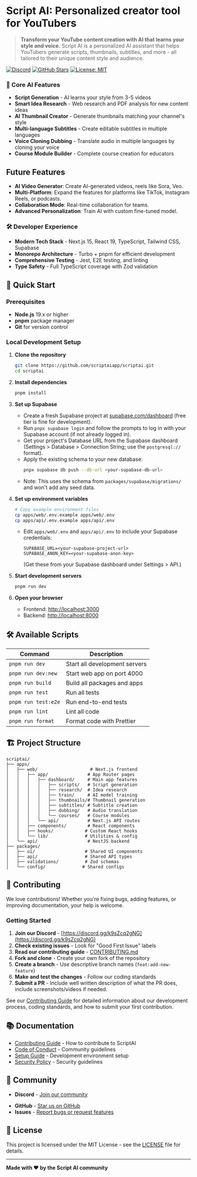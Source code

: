 # Script AI: Personalized creator tool for YouTubers

> **Transform your YouTube content creation with AI that learns your style and voice.** Script AI is a personalized AI assistant that helps YouTubers generate scripts, thumbnails, subtitles, and more - all tailored to their unique content style and audience.

[![Discord](https://img.shields.io/badge/Discord-Join%20Community-7289DA?style=for-the-badge&logo=discord)](https://discord.com/invite/k9sZcq2gNG)
[![GitHub Stars](https://img.shields.io/github/stars/scriptaiapp/scriptai?style=for-the-badge)](https://github.com/scriptaiapp/scriptai/stargazers)
[![License: MIT](https://img.shields.io/badge/License-MIT-yellow.svg?style=for-the-badge)](https://opensource.org/licenses/MIT)

### 🎯 Core AI Features
- **Script Generation** - AI learns your style from 3-5 videos
- **Smart Idea Research** - Web research and PDF analysis for new content ideas
- **AI Thumbnail Creator** - Generate thumbnails matching your channel's style
- **Multi-language Subtitles** - Create editable subtitles in multiple languages
- **Voice Cloning Dubbing** - Translate audio in multiple languages by cloning your voice
- **Course Module Builder** - Complete course creation for educators

## Future Features

- **AI Video Generator**: Create AI-generated videos, reels like Sora, Veo.
- **Multi-Platform**: Expand the features for platforms like TikTok, Instagram Reels, or podcasts.
- **Collaboration Mode**: Real-time collaboration for teams.
- **Advanced Personalization**: Train AI with custom fine-tuned model.

### 🛠️ Developer Experience
- **Modern Tech Stack** - Next.js 15, React 19, TypeScript, Tailwind CSS, Supabase
- **Monorepo Architecture** - Turbo + pnpm for efficient development
- **Comprehensive Testing** - Jest, E2E testing, and linting
- **Type Safety** - Full TypeScript coverage with Zod validation

## 🚀 Quick Start

### Prerequisites
- **Node.js** 19.x or higher
- **pnpm** package manager
- **Git** for version control

### Local Development Setup

1. **Clone the repository**
   ```bash
   git clone https://github.com/scriptaiapp/scriptai.git
   cd scriptai
   ```

2. **Install dependencies**
   ```bash
   pnpm install
   ```

3. **Set up Supabase**
   - Create a fresh Supabase project at [supabase.com/dashboard](https://supabase.com/dashboard) (free tier is fine for development).
   - Run `pnpx supabase login` and follow the prompts to log in with your Supabase account (if not already logged in).
   - Get your project's Database URL from the Supabase dashboard (Settings > Database > Connection String; use the `postgresql://` format).
   - Apply the existing schema to your new database:
     ```bash
     pnpx supabase db push --db-url <your-supabase-db-url>
     ```
   - Note: This uses the schema from `packages/supabase/migrations/` and won't add any seed data.

4. **Set up environment variables**
   ```bash
   # Copy example environment files
   cp apps/web/.env.example apps/web/.env
   cp apps/api/.env.example apps/api/.env
   ```
   - Edit `apps/web/.env` and `apps/api/.env` to include your Supabase credentials:
     ```
     SUPABASE_URL=<your-supabase-project-url>
     SUPABASE_ANON_KEY=<your-supabase-anon-key>
     ```
     (Get these from your Supabase dashboard under Settings > API.)

5. **Start development servers**
   ```bash
   pnpm run dev
   ```

6. **Open your browser**
   - Frontend: [http://localhost:3000](http://localhost:3000)
   - Backend: [http://localhost:8000](http://localhost:8000)

## 🛠️ Available Scripts

| Command | Description |
|---------|-------------|
| `pnpm run dev` | Start all development servers |
| `pnpm run dev:new` | Start web app on port 4000 |
| `pnpm run build` | Build all packages and apps |
| `pnpm run test` | Run all tests |
| `pnpm run test:e2e` | Run end-to-end tests |
| `pnpm run lint` | Lint all code |
| `pnpm run format` | Format code with Prettier |

## 🏗️ Project Structure

```
scriptai/
├── apps/
│   ├── web/                    # Next.js frontend
│   │   ├── app/               # App Router pages
│   │   │   ├── dashboard/     # Main app features
│   │   │   │   ├── scripts/   # Script generation
│   │   │   │   ├── research/  # Idea research
│   │   │   │   ├── train/     # AI model training
│   │   │   │   ├── thumbnails/# Thumbnail generation
│   │   │   │   ├── subtitles/ # Subtitle creation
│   │   │   │   ├── dubbing/   # Audio translation
│   │   │   │   └── courses/   # Course modules
│   │   │   └── api/           # Next.js API routes
│   │   ├── components/        # React components
│   │   ├── hooks/            # Custom React hooks
│   │   └── lib/              # Utilities & config
│   └── api/                   # NestJS backend
├── packages/
│   ├── ui/                   # Shared UI components
│   ├── api/                  # Shared API types
│   ├── validations/          # Zod schemas
│   └── config/              # Shared configs
```

## 🤝 Contributing

We love contributions! Whether you're fixing bugs, adding features, or improving documentation, your help is welcome.

### Getting Started
1. **Join our Discord** - [https://discord.gg/k9sZcq2gNG](https://discord.gg/k9sZcq2gNG)
2. **Check existing issues** - Look for "Good First Issue" labels
3. **Read our contributing guide** - [CONTRIBUTING.md](./CONTRIBUTING.md)
4. **Fork and clone** - Create your own fork of the repository
5. **Create a branch** - Use descriptive branch names (`feat:add-new-feature`)
6. **Make and test the changes** - Follow our coding standards
7. **Submit a PR** - Include well written description of what the PR does, include screenshots/videos if needed.

See our [Contributing Guide](./CONTRIBUTING.md) for detailed information about our development process, coding standards, and how to submit your first contribution.

## 📚 Documentation

- [Contributing Guide](./CONTRIBUTING.md) - How to contribute to ScriptAI
- [Code of Conduct](./CODE_OF_CONDUCT.md) - Community guidelines
- [Setup Guide](./docs/SETUP.md) - Development environment setup
- [Security Policy](./SECURITY.md) - Security guidelines

## 🌟 Community

- **Discord** - [Join our community](https://discord.com/invite/k9sZcq2gNG)
<!-- - **Twitter/X** - [@ScriptAI](https://twitter.com/ScriptAI) -->
- **GitHub** - [Star us on GitHub](https://github.com/scriptaiapp/scriptai)
- **Issues** - [Report bugs or request features](https://github.com/scriptaiapp/scriptai/issues)

## 📄 License

This project is licensed under the MIT License - see the [LICENSE](./LICENSE) file for details.

---

**Made with ❤️ by the Script AI community**